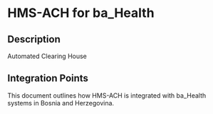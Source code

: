 # HMS-ACH for ba_Health

## Description

Automated Clearing House

## Integration Points

This document outlines how HMS-ACH is integrated with ba_Health systems in Bosnia and Herzegovina.
